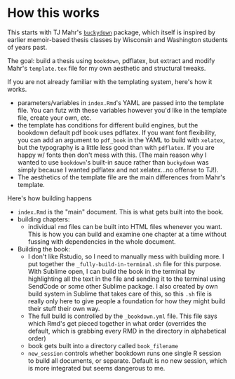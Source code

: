 # How this works

This starts with TJ Mahr's [`buckydown`](https://github.com/tjmahr/buckydown) package, which itself is inspired by earlier memoir-based thesis classes by Wisconsin and Washington students of years past. 

The goal: build a thesis using `bookdown`, pdflatex, but extract and modify Mahr's `template.tex` file for my own aesthetic and structural tweaks.

If you are not already familiar with the templating system, here's how it works. 

- parameters/variables in `index.Rmd`'s YAML are passed into the template file. You can futz with these variables however you'd like in the template file, create your own, etc.
- the template has conditions for different build engines, but the bookdown default pdf book uses pdflatex. If you want font flexibility, you can add an argument to `pdf_book` in the YAML to build with `xelatex`, but the typography is a little less good than with `pdflatex`. If you are happy w/ fonts then don't mess with this. (The main reason why I wanted to use `bookdown`'s built-in sauce rather than `buckydown` was simply because I wanted pdflatex and not xelatex...no offense to TJ!). 
- The aesthetics of the template file are the main differences from Mahr's template.

Here's how building happens

- `index.Rmd` is the "main" document. This is what gets built into the book.
- building chapters:
  + individual `rmd` files can be built into HTML files whenever you want. This is how you can build and examine one chapter at a time without fussing with dependencies in the whole document.
- Building the book:
  + I don't like Rstudio, so I need to manually mess with building more. I put together the `_fully-build-in-terminal.sh` file for this purpose. With Sublime open, I can build the book in the terminal by highlighting all the text in the file and sending it to the terminal using SendCode or some other Sublime package. I also created by own build system in Sublime that takes care of this, so this `.sh` file is really only here to give people a foundation for how they might build their stuff their own way. 
  + The full build is controlled by the `_bookdown.yml` file. This file says which Rmd's get pieced together in what order (overrides the default, which is grabbing every RMD in the directory in alphabetical order)
  + book gets built into a directory called `book_filename`
  + `new_session` controls whether bookdown runs one single R session to build all documents, or separate. Default is no new session, which is more integrated but seems dangerous to me.


